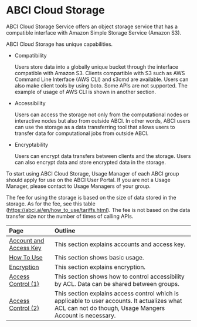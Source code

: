 # ABCI Cloud Storage

ABCI Cloud Storage Service offers an object storage service that has a compatible interface with Amazon Simple Storage Service (Amazon S3).

ABCI Cloud Storage has unique capabilities.

- Compatibility

    Users store data into a globally unique bucket through the interface compatible with Amazon S3. Clients compartible with S3 such as AWS Command Line Interface (AWS CLI) and s3cmd are available. Users can also make client tools by using boto. Some APIs are not supported. The example of usage of AWS CLI is shown in another section.
    
- Accessibility

    Users can access the storage not only from the computational nodes or interactive nodes but also from outside ABCI. In other words, ABCI users can use the storage as a data transferring tool that allows users to transfer data for computational jobs from outside ABCI.

- Encryptability

    Users can encrypt data transfers between clients and the storage. Users can also encrypt data and store encrypted data in the storage.

To start using ABCI Cloud Storage, Usage Manager of each ABCI group should apply for use on the ABCI User Portal.
If you are not a Usage Manager, please contact to Usage Managers of your group.

The fee for using the storage is based on the size of data stored in the storage. As for the fee, see this table (https://abci.ai/en/how_to_use/tariffs.html). The fee is not based on the data transfer size nor the number of times of calling APIs.

| Page | Outline |
|:--|:--|
| [Account and Access Key](abci-cloudstorage/cs-account.md) | This section explains accounts and access key. |
| [How To Use](abci-cloudstorage/usage.md) | This section shows basic usage. |
| [Encryption](abci-cloudstorage/encryption.md) | This section explains encryption. |
| [Access Control (1)](abci-cloudstorage/acl.md) | This section shows how to control accessibility by ACL. Data can be shared between groups. |
| [Access Control (2)](abci-cloudstorage/policy.md) | This section explains access control which is applicable to user accounts. It actualizes what ACL can not do though, Usage Mangers Account is necessary. |
